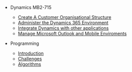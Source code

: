 - Dynamics MB2-715

  - [Create A Customer Organisational Structure](README.md)
  - [Administer the Dynamics 365 Environment](environment.md)
  - [Integrate Dynamics with other applications](applications.md)
  - [Manage Microsoft Outlook and Mobile Enviroments](environment.md)



 
<!-- - Dynamics MB2-716 -->


- Programming  

    - [Introduction](introduction.md)
    - [Challenges](challenges.md)
    - [Algorithms](algorithms.md)

